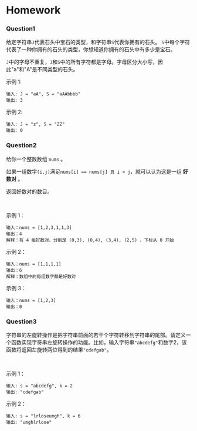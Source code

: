 # Homework

### Question1 

给定字符串`J`代表石头中宝石的类型，和字符串`S`代表你拥有的石头。 `S`中每个字符代表了一种你拥有的石头的类型，你想知道你拥有的石头中有多少是宝石。

`J`中的字母不重复，`J`和`S`中的所有字符都是字母。字母区分大小写，因此"a"和"A"是不同类型的石头。

示例 1:

```
输入: J = "aA", S = "aAAbbbb"
输出: 3
```
示例 2:

```
输入: J = "z", S = "ZZ"
输出: 0
```

### Question2 
给你一个整数数组 `nums` 。

如果一组数字` (i,j) `满足` nums[i] == nums[j] 且 i < j `，就可以认为这是一组 **好数对** 。

返回好数对的数目。

 

示例 1：

```
输入：nums = [1,2,3,1,1,3]
输出：4
解释：有 4 组好数对，分别是 (0,3), (0,4), (3,4), (2,5) ，下标从 0 开始
```
示例 2：

```
输入：nums = [1,1,1,1]
输出：6
解释：数组中的每组数字都是好数对
```
示例 3：

```
输入：nums = [1,2,3]
输出：0
```

### Question3
字符串的左旋转操作是把字符串前面的若干个字符转移到字符串的尾部。请定义一个函数实现字符串左旋转操作的功能。比如，输入字符串`"abcdefg"`和数字2，该函数将返回左旋转两位得到的结果`"cdefgab"`。

 

示例 1：

```
输入: s = "abcdefg", k = 2
输出: "cdefgab"
```
示例 2：

```
输入: s = "lrloseumgh", k = 6
输出: "umghlrlose"
```